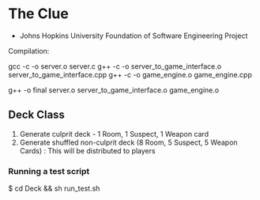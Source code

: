# The Clue
- Johns Hopkins University Foundation of Software Engineering Project

Compilation:

gcc -c -o server.o server.c
g++ -c -o server_to_game_interface.o server_to_game_interface.cpp
g++ -c -o game_engine.o game_engine.cpp

g++ -o final server.o server_to_game_interface.o game_engine.o


## Deck Class
1) Generate culprit deck - 1 Room, 1 Suspect, 1 Weapon card
2) Generate shuffled non-culprit deck (8 Room, 5 Suspect, 5 Weapon Cards) : This will be distributed to players

### Running a test script
$ cd Deck && sh run_test.sh




